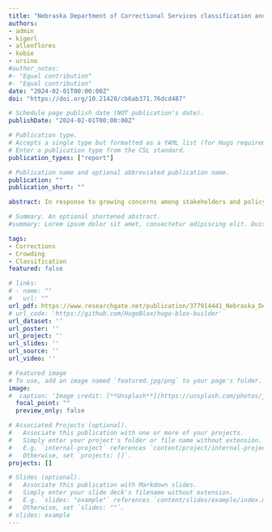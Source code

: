```yaml
---
title: "Nebraska Department of Correctional Services classification and crowding project report"
authors:
- admin
- kigerl
- allenflores
- kobie
- ursino
#author_notes:
#- "Equal contribution"
#- "Equal contribution"
date: "2024-02-01T00:00:00Z"
doi: "https://doi.org/10.21428/cb6ab371.76dcd487"

# Schedule page publish date (NOT publication's date).
publishDate: "2024-02-01T00:00:00Z"

# Publication type.
# Accepts a single type but formatted as a YAML list (for Hugo requirements).
# Enter a publication type from the CSL standard.
publication_types: ["report"]

# Publication name and optional abbreviated publication name.
publication: ""
publication_short: ""

abstract: In response to growing concerns among stakeholders and policy makers regarding crowding in Nebraska correctional facilities, the Nebraska Department of Correctional Services (NDCS) partnered with the Nebraska Center for Justice Research (NCJR) to examine causes and solutions. The evaluation was meant to provide recommended changes needed to ease growth and help maintain safety within the facilities. Findings revealed a growing crowding issue in facilities, and that expanding bed space in existing facilities only provides a temporary relief and effectively increases the prison population over time. Further, as crowding persists, mixed custody housing units are used and contribute to higher rates of serious and violent misconducts. Finally, ‘short timers’ or those with less than a year to serve, receive little rehabilitative programming and may be a population in need of alternative housing. In light of these findings, NCJR recommends limiting new prison construction only as ‘infrastructure replacement’ and strategically moving lower risk short timers to be housed in jails/alternate locations.

# Summary. An optional shortened abstract.
#summary: Lorem ipsum dolor sit amet, consectetur adipiscing elit. Duis posuere tellus ac convallis placerat. Proin tincidunt magna sed ex sollicitudin condimentum.

tags:
- Corrections
- Crowding
- Classification
featured: false

# links:
# - name: ""
#   url: ""
url_pdf: https://www.researchgate.net/publication/377914441_Nebraska_Department_of_Correctional_Services_Classification_and_Crowding_Project_Report
# url_code: 'https://github.com/HugoBlox/hugo-blox-builder'
url_dataset: ''
url_poster: ''
url_project: ''
url_slides: ''
url_source: ''
url_video: ''

# Featured image
# To use, add an image named `featured.jpg/png` to your page's folder. 
image:
#  caption: 'Image credit: [**Unsplash**](https://unsplash.com/photos/jdD8gXaTZsc)'
  focal_point: ""
  preview_only: false

# Associated Projects (optional).
#   Associate this publication with one or more of your projects.
#   Simply enter your project's folder or file name without extension.
#   E.g. `internal-project` references `content/project/internal-project/index.md`.
#   Otherwise, set `projects: []`.
projects: []

# Slides (optional).
#   Associate this publication with Markdown slides.
#   Simply enter your slide deck's filename without extension.
#   E.g. `slides: "example"` references `content/slides/example/index.md`.
#   Otherwise, set `slides: ""`.
# slides: example
---
```

